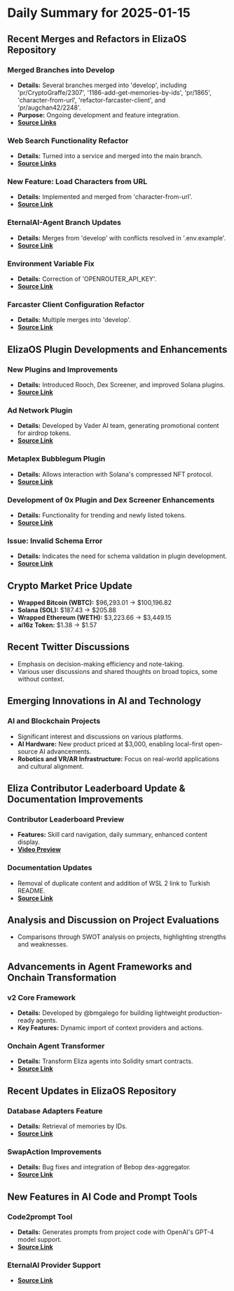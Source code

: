 # Daily Summary for 2025-01-15

## Recent Merges and Refactors in ElizaOS Repository

### Merged Branches into Develop
- **Details:** Several branches merged into 'develop', including 'pr/CryptoGraffe/2307', '1186-add-get-memories-by-ids', 'pr/1865', 'character-from-url', 'refactor-farcaster-client', and 'pr/augchan42/2248'.
- **Purpose:** Ongoing development and feature integration.
- **[Source Links](https://github.com/elizaOS/eliza/commit/89b6a190449a2e42aaeeef4cb6caec6448442614)**

### Web Search Functionality Refactor
- **Details:** Turned into a service and merged into the main branch.
- **[Source Links](https://github.com/elizaOS/eliza/commit/640b4e8e6c2fe56af291d1c934e4a936c7e82973)**

### New Feature: Load Characters from URL
- **Details:** Implemented and merged from 'character-from-url'.
- **[Source Link](https://github.com/elizaOS/eliza/commit/60116c58726cf66d44e54a35b8d58467b30eb763)**

### EternalAI-Agent Branch Updates
- **Details:** Merges from 'develop' with conflicts resolved in '.env.example'.
- **[Source Link](https://github.com/elizaOS/eliza/commit/007ba83c3b44a535e166afd2de85501519a92b50)**

### Environment Variable Fix
- **Details:** Correction of 'OPENROUTER_API_KEY'.
- **[Source Link](https://github.com/elizaOS/eliza/commit/de9811786bc63a5e6fd20868e1bfc219cde97543)**

### Farcaster Client Configuration Refactor
- **Details:** Multiple merges into 'develop'.
- **[Source Link](https://github.com/elizaOS/eliza/commit/5f1ab1c401a999533c11cacb1acb2509063c066f)**

## ElizaOS Plugin Developments and Enhancements

### New Plugins and Improvements
- **Details:** Introduced Rooch, Dex Screener, and improved Solana plugins.
- **[Source Link](https://github.com/elizaOS/eliza/pull/2308)**

### Ad Network Plugin
- **Details:** Developed by Vader AI team, generating promotional content for airdrop tokens.
- **[Source Link](https://github.com/elizaOS/eliza/pull/2333)**

### Metaplex Bubblegum Plugin
- **Details:** Allows interaction with Solana's compressed NFT protocol.
- **[Source Link](https://github.com/elizaOS/eliza/pull/2327)**

### Development of 0x Plugin and Dex Screener Enhancements
- **Details:** Functionality for trending and newly listed tokens.
- **[Source Link](https://github.com/elizaOS/eliza/pull/2329)**

### Issue: Invalid Schema Error
- **Details:** Indicates the need for schema validation in plugin development.
- **[Source Link](https://github.com/elizaOS/eliza/issues/2339)**

## Crypto Market Price Update
- **Wrapped Bitcoin (WBTC):** $96,293.01 → $100,196.82
- **Solana (SOL):** $187.43 → $205.88
- **Wrapped Ethereum (WETH):** $3,223.66 → $3,449.15
- **ai16z Token:** $1.38 → $1.57

## Recent Twitter Discussions
- Emphasis on decision-making efficiency and note-taking.
- Various user discussions and shared thoughts on broad topics, some without context.

## Emerging Innovations in AI and Technology

### AI and Blockchain Projects
- Significant interest and discussions on various platforms.
- **AI Hardware:** New product priced at $3,000, enabling local-first open-source AI advancements.
- **Robotics and VR/AR Infrastructure:** Focus on real-world applications and cultural alignment.

## Eliza Contributor Leaderboard Update & Documentation Improvements

### Contributor Leaderboard Preview
- **Features:** Skill card navigation, daily summary, enhanced content display.
- **[Video Preview](https://twitter.com/dankvr/status/1879374351939817604)**

### Documentation Updates
- Removal of duplicate content and addition of WSL 2 link to Turkish README.
- **[Source Link](https://github.com/elizaOS/eliza/commit/30aa88dcd6e8c6dcc2739b7cb7dd90b913df37f7)**

## Analysis and Discussion on Project Evaluations
- Comparisons through SWOT analysis on projects, highlighting strengths and weaknesses.

## Advancements in Agent Frameworks and Onchain Transformation

### v2 Core Framework
- **Details:** Developed by @bmgalego for building lightweight production-ready agents.
- **Key Features:** Dynamic import of context providers and actions.

### Onchain Agent Transformer
- **Details:** Transform Eliza agents into Solidity smart contracts.
- **[Source Link](https://github.com/elizaOS/eliza/pull/2319)**

## Recent Updates in ElizaOS Repository

### Database Adapters Feature
- **Details:** Retrieval of memories by IDs.
- **[Source Link](https://github.com/elizaOS/eliza/commit/4d42de679de1d9a812625e8aa789f7885f3b0f4b)**

### SwapAction Improvements
- **Details:** Bug fixes and integration of Bebop dex-aggregator.
- **[Source Link](https://github.com/elizaOS/eliza/pull/2332)**

## New Features in AI Code and Prompt Tools

### Code2prompt Tool
- **Details:** Generates prompts from project code with OpenAI's GPT-4 model support.
- **[Source Link](https://twitter.com/dankvr/status/1879422495528550461)**

### EternalAI Provider Support
- **[Source Link](https://github.com/elizaOS/eliza/commit/ef0bc99c236b4e7cfb7713b4447ab5c6e6569fe0)**
